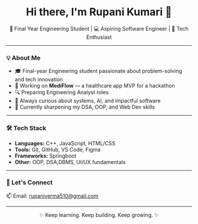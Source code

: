 <!-- Hi there 👋 -->

<h1 align="center">Hi there, I'm Rupani Kumari 👋</h1>
<p align="center">🚀 Final Year Engineering Student | 💻 Aspiring Software Engineer | 🔐 Tech Enthusiast</p>

---

### 💡 About Me
- 🎓 Final-year Engineering student passionate about problem-solving and tech innovation   
- 🏥 Working on **MediFlow** — a healthcare app MVP for a hackathon  
- 🔍 Preparing  Engineering Analyst roles  
- 💬 Always curious about systems, AI, and impactful software  
- 🌱 Currently sharpening my DSA, OOP, and Web Dev skills  

---

### 🛠️ Tech Stack
- **Languages:** C++, JavaScript, HTML/CSS  
- **Tools:** Git, GitHub, VS Code, Figma 
- **Frameworks:** Springboot  
- **Other:** OOP, DSA,DBMS, UI/UX fundamentals  

---


### 🔗 Let's Connect
📫 Email: rupaniverma510@gmail.com

---

<p align="center">✨ Keep learning. Keep building. Keep growing. ✨</p>
